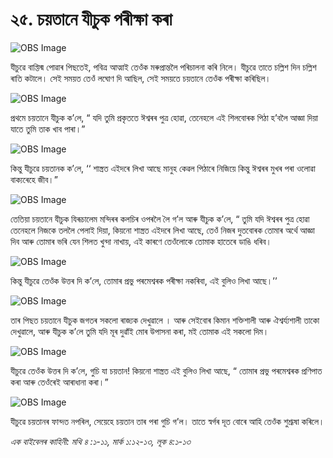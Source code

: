 # ২৫. চয়তানে যীচুক পৰীক্ষা কৰা 

![OBS Image](https://cdn.door43.org/obs/jpg/360px/obs-en-25-01.jpg)

যীচুৱে বাপ্তিস্ম পোৱাৰ পিছতেই, পবিত্ৰ আত্মাই তেওঁক মৰুপ্ৰান্তলৈ পৰিচালনা কৰি নিলে। যীচুৱে তাতে চল্লিশ দিন চল্লিশ ৰাতি কটালে। সেই সময়ত তেওঁ লঘোণ দি আছিল, সেই সময়তে চয়তানে তেওঁক পৰীক্ষা কৰিছিল।

![OBS Image](https://cdn.door43.org/obs/jpg/360px/obs-en-25-02.jpg)

প্ৰথমে চয়তানে যীচুক ক’লে, “ যদি তুমি প্ৰকৃততে ঈশ্বৰৰ পুত্ৰ হোৱা, তেনেহলে এই শিলবোৰক পিঠা হ’বলৈ আজ্ঞা দিয়া যাতে তুমি তাক খাব পাৰা।”

![OBS Image](https://cdn.door43.org/obs/jpg/360px/obs-en-25-03.jpg)

কিন্তু যীচুৱে চয়তানক ক’লে, ‘‘ শাস্ত্ৰত এইদৰে লিখা আছে মানুহ কেৱল পিঠাৰে নিজিয়ে কিন্তু ঈশ্বৰৰ মুখৰ পৰা ওলোৱা বাক্যৰেহে জীব।”

![OBS Image](https://cdn.door43.org/obs/jpg/360px/obs-en-25-04.jpg)

তেতিয়া চয়তানে যীচুক যিৰূচালেম মন্দিৰৰ কলচিৰ ওপৰলৈ লৈ গ’ল আৰু যীচুক ক’লে, “ তুমি যদি ঈশ্বৰৰ পুত্ৰ হোৱা তেনেহলে নিজকে তললৈ পেলাই দিয়া, কিয়নো শাস্ত্ৰত এইদৰে লিখা আছে, তেওঁ নিজৰ দুতবোৰক তোমাৰ অৰ্থে আজ্ঞা দিব আৰু তোমাৰ ভৰি যেন শিলত খুন্দা নাখায়, এই কাৰণে তেওঁলোকে তোমাক হাতেৰে ডাঙি ধৰিব।  

![OBS Image](https://cdn.door43.org/obs/jpg/360px/obs-en-25-05.jpg)

কিন্তু যীচুৱে তেওঁক উত্তৰ দি ক’লে, তোমাৰ প্ৰভু পৰমেশ্বৰক পৰীক্ষা নকৰিবা, এই বুলিও লিখা আছে।’’

![OBS Image](https://cdn.door43.org/obs/jpg/360px/obs-en-25-06.jpg)

তাৰ পিছত চয়তানে যীচুক জগতৰ সকলো ৰাজ্যক দেখুৱালে । আৰু সেইবোৰ কিমান শক্তিশালী আৰু ঐশ্বৰ্য্যশালী তাকো দেখুৱালে, আৰু যীচুক ক’লে তুমি যদি মূৰ দুৱাঁই মোৰ উপাসনা কৰা,  মই তোমাক এই সকলো দিম।   

![OBS Image](https://cdn.door43.org/obs/jpg/360px/obs-en-25-07.jpg)

যীচুৱে তেওঁক উত্তৰ দি ক’লে, গুচি যা চয়তান! কিয়নো শাস্ত্ৰত এই বুলিও লিখা আছে, “ তোমাৰ প্ৰভু পৰমেশ্বৰক প্ৰণিপাত কৰা আৰু তেওঁৰেই আৰাধানা কৰা।”

![OBS Image](https://cdn.door43.org/obs/jpg/360px/obs-en-25-08.jpg)

যীচুৱে চয়তানৰ ফান্দত নপৰিল, সেয়েহে চয়তান তাৰ পৰা গুচি গ’ল। তাতে স্বৰ্গৰ দূত বোৰে আহি তেওঁক শুশ্ৰূষা কৰিলে। 

_এক বাইবেলৰ কাহিনী: মথি ৪ :১-১১, মাৰ্ক ১:১২-১৩, লূক ৪:১-১৩_

